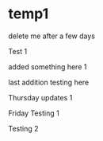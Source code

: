 # temp1
delete me after a few days 

Test 1 


added something here 1 


last addition testing here 



Thursday updates 1


Friday Testing 1

Testing 2
